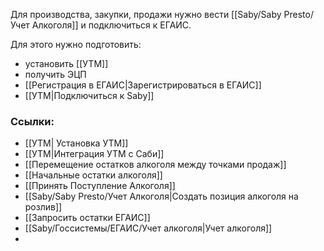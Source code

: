 Для производства, закупки, продажи нужно вести [[Saby/Saby Presto/Учет Алкоголя]]  и подключиться к ЕГАИС.

Для этого нужно подготовить:
- установить [[УТМ]]
- получить ЭЦП
- [[Регистрация в ЕГАИС|Зарегистрироваться в ЕГАИС]]
- [[УТМ|Подключиться к Saby]]

### Ссылки:
- [[УТМ| Установка УТМ]]
- [[УТМ|Интеграция УТМ с Саби]]
- [[Перемещение остатков алкоголя между точками продаж]]
- [[Начальные остатки алкоголя]]
- [[Принять Поступление Алкоголя]]
- [[Saby/Saby Presto/Учет Алкоголя|Создать позиция алкоголя на розлив]]
- [[Запросить остатки ЕГАИС]]
- [[Saby/Госсистемы/ЕГАИС/Учет алкоголя|Учет алкоголя]]
- 